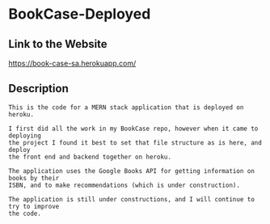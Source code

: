 # BookCase-Deployed

## Link to the Website
https://book-case-sa.herokuapp.com/

## Description
	This is the code for a MERN stack application that is deployed on heroku.
	
	I first did all the work in my BookCase repo, however when it came to deploying 
	the project I found it best to set that file structure as is here, and deploy 
	the front end and backend together on heroku.
	
	The application uses the Google Books API for getting information on books by their
	ISBN, and to make recommendations (which is under construction).
	
	The application is still under constructions, and I will continue to try to improve 
	the code.
